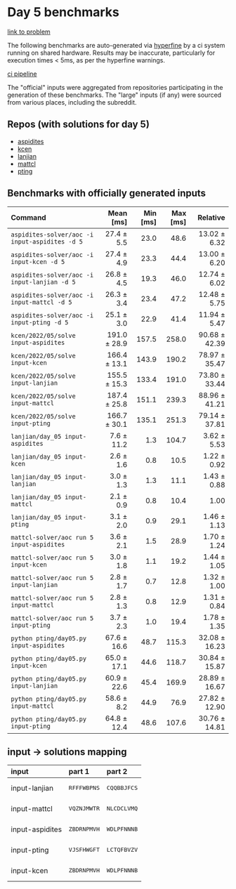 # Day 5 benchmarks

[link to problem](http://adventofcode.com/2022/day/5)

The following benchmarks are auto-generated via [hyperfine](https://github.com/sharkdp/hyperfine) by a ci system running on shared hardware. Results may be inaccurate, particularly for execution times < 5ms, as per the hyperfine warnings.

[ci pipeline](http://ci.papercode.net:8080/teams/aoc2022/pipelines/aoc-compare-2022)

The "official" inputs were aggregated from repositories participating in the generation of these benchmarks. The "large" inputs (if any) were sourced from various places, including the subreddit.

## Repos (with solutions for day 5)


- [aspidites](https://github.com/aspidites/aoc2022)
- [kcen](https://github.com/kcen/AdventOfCode)
- [lanjian](https://github.com/LanJian/aoc-2022)
- [mattcl](https://github.com/mattcl/aoc2022)
- [pting](https://github.com/pting/aoc2022)

## Benchmarks with officially generated inputs
| Command | Mean [ms] | Min [ms] | Max [ms] | Relative |
|:---|---:|---:|---:|---:|
| `aspidites-solver/aoc -i input-aspidites -d 5` | 27.4 ± 5.5 | 23.0 | 48.6 | 13.02 ± 6.32 |
| `aspidites-solver/aoc -i input-kcen -d 5` | 27.4 ± 4.9 | 23.3 | 44.4 | 13.00 ± 6.20 |
| `aspidites-solver/aoc -i input-lanjian -d 5` | 26.8 ± 4.5 | 19.3 | 46.0 | 12.74 ± 6.02 |
| `aspidites-solver/aoc -i input-mattcl -d 5` | 26.3 ± 3.4 | 23.4 | 47.2 | 12.48 ± 5.75 |
| `aspidites-solver/aoc -i input-pting -d 5` | 25.1 ± 3.0 | 22.9 | 41.4 | 11.94 ± 5.47 |
| `kcen/2022/05/solve input-aspidites` | 191.0 ± 28.9 | 157.5 | 258.0 | 90.68 ± 42.39 |
| `kcen/2022/05/solve input-kcen` | 166.4 ± 13.1 | 143.9 | 190.2 | 78.97 ± 35.47 |
| `kcen/2022/05/solve input-lanjian` | 155.5 ± 15.3 | 133.4 | 191.0 | 73.80 ± 33.44 |
| `kcen/2022/05/solve input-mattcl` | 187.4 ± 25.8 | 151.1 | 239.3 | 88.96 ± 41.21 |
| `kcen/2022/05/solve input-pting` | 166.7 ± 30.1 | 135.1 | 251.3 | 79.14 ± 37.81 |
| `lanjian/day_05 input-aspidites` | 7.6 ± 11.2 | 1.3 | 104.7 | 3.62 ± 5.53 |
| `lanjian/day_05 input-kcen` | 2.6 ± 1.6 | 0.8 | 10.5 | 1.22 ± 0.92 |
| `lanjian/day_05 input-lanjian` | 3.0 ± 1.3 | 1.3 | 11.1 | 1.43 ± 0.88 |
| `lanjian/day_05 input-mattcl` | 2.1 ± 0.9 | 0.8 | 10.4 | 1.00 |
| `lanjian/day_05 input-pting` | 3.1 ± 2.0 | 0.9 | 29.1 | 1.46 ± 1.13 |
| `mattcl-solver/aoc run 5 input-aspidites` | 3.6 ± 2.1 | 1.5 | 28.9 | 1.70 ± 1.24 |
| `mattcl-solver/aoc run 5 input-kcen` | 3.0 ± 1.8 | 1.1 | 19.2 | 1.44 ± 1.05 |
| `mattcl-solver/aoc run 5 input-lanjian` | 2.8 ± 1.7 | 0.7 | 12.8 | 1.32 ± 1.00 |
| `mattcl-solver/aoc run 5 input-mattcl` | 2.8 ± 1.3 | 0.8 | 12.9 | 1.31 ± 0.84 |
| `mattcl-solver/aoc run 5 input-pting` | 3.7 ± 2.3 | 1.0 | 19.4 | 1.78 ± 1.35 |
| `python pting/day05.py input-aspidites` | 67.6 ± 16.6 | 48.7 | 115.3 | 32.08 ± 16.23 |
| `python pting/day05.py input-kcen` | 65.0 ± 17.1 | 44.6 | 118.7 | 30.84 ± 15.87 |
| `python pting/day05.py input-lanjian` | 60.9 ± 22.6 | 45.4 | 169.9 | 28.89 ± 16.67 |
| `python pting/day05.py input-mattcl` | 58.6 ± 8.2 | 44.9 | 76.9 | 27.82 ± 12.90 |
| `python pting/day05.py input-pting` | 64.8 ± 12.4 | 48.6 | 107.6 | 30.76 ± 14.81 |

## input -> solutions mapping
|input|part 1|part 2|
|:---|:---|:---|
|input-lanjian|<pre>RFFFWBPNS</pre>|<pre>CQQBBJFCS</pre>|
|input-mattcl|<pre>VQZNJMWTR</pre>|<pre>NLCDCLVMQ</pre>|
|input-aspidites|<pre>ZBDRNPMVH</pre>|<pre>WDLPFNNNB</pre>|
|input-pting|<pre>VJSFHWGFT</pre>|<pre>LCTQFBVZV</pre>|
|input-kcen|<pre>ZBDRNPMVH</pre>|<pre>WDLPFNNNB</pre>|
